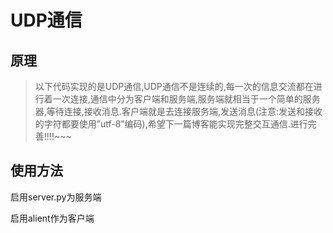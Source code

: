 # UDP通信

## 原理
>以下代码实现的是UDP通信,UDP通信不是连续的,每一次的信息交流都在进行着一次连接,通信中分为客户端和服务端,服务端就相当于一个简单的服务器,等待连接,接收消息.客户端就是去连接服务端,发送消息(注意:发送和接收的字符都要使用”utf-8”编码),希望下一篇博客能实现完整交互通信.进行完善!!!!~~~

## 使用方法
启用server.py为服务端

启用alient作为客户端

